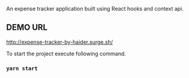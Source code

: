 An expense tracker application built using React hooks and context api.

## DEMO URL

http://expense-tracker-by-haider.surge.sh/

To start the project execute following command.

### `yarn start`
